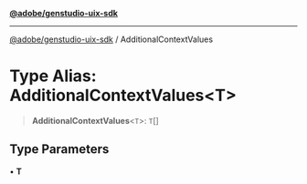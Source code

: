 [**@adobe/genstudio-uix-sdk**](../README.md)

***

[@adobe/genstudio-uix-sdk](../globals.md) / AdditionalContextValues

# Type Alias: AdditionalContextValues\<T\>

> **AdditionalContextValues**\<`T`\>: `T`[]

## Type Parameters

• **T**
